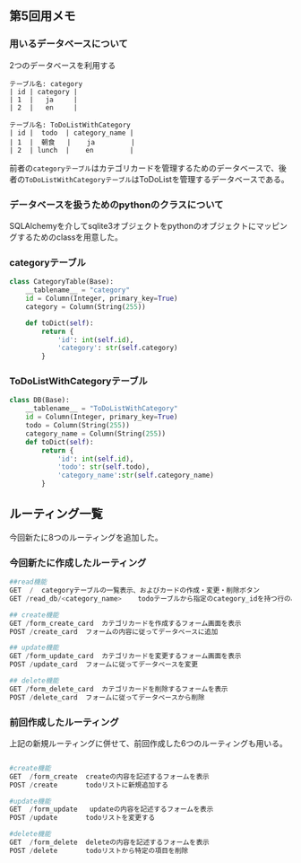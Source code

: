 


## 第5回用メモ
### 用いるデータベースについて
2つのデータベースを利用する
```
テーブル名: category
| id | category |
| 1  |   ja     |
| 2  |   en     |
```
```
テーブル名: ToDoListWithCategory
| id |  todo  | category_name |
| 1  |  朝食   |    ja         |
| 2  | lunch  |    en         |
```
前者の```categoryテーブル```はカテゴリカードを管理するためのデータベースで、後者の```ToDoListWithCategoryテーブル```はToDoListを管理するデータベースである。
### データベースを扱うためのpythonのクラスについて
SQLAlchemyを介してsqlite3オブジェクトをpythonのオブジェクトにマッピングするためのclassを用意した。
### categoryテーブル
```python
class CategoryTable(Base):
    __tablename__ = "category"
    id = Column(Integer, primary_key=True)
    category = Column(String(255))

    def toDict(self):
        return {
            'id': int(self.id),
            'category': str(self.category)
        }
```
### ToDoListWithCategoryテーブル
```python
class DB(Base):
    __tablename__ = "ToDoListWithCategory"
    id = Column(Integer, primary_key=True)
    todo = Column(String(255))
    category_name = Column(String(255))
    def toDict(self):
        return {
            'id': int(self.id),
            'todo': str(self.todo),
            'category_name':str(self.category_name)
        }
```


## ルーティング一覧
今回新たに8つのルーティングを追加した。

### 今回新たに作成したルーティング
```python
##read機能
GET  /  categoryテーブルの一覧表示、およびカードの作成・変更・削除ボタン
GET /read_db/<category_name>    todoテーブルから指定のcategory_idを持つ行のみを抽出して表示

## create機能
GET /form_create_card  カテゴリカードを作成するフォーム画面を表示
POST /create_card  フォームの内容に従ってデータベースに追加

## update機能
GET /form_update_card  カテゴリカードを変更するフォーム画面を表示
POST /update_card  フォームに従ってデータベースを変更

## delete機能
GET /form_delete_card  カテゴリカードを削除するフォームを表示
POST /delete_card  フォームに従ってデータベースから削除

```

### 前回作成したルーティング
上記の新規ルーティングに併せて、前回作成した6つのルーティングも用いる。
```python

#create機能
GET  /form_create  createの内容を記述するフォームを表示
POST /create       todoリストに新規追加する

#update機能
GET  /form_update   updateの内容を記述するフォームを表示
POST /update       todoリストを変更する

#delete機能
GET  /form_delete  deleteの内容を記述するフォームを表示
POST /delete       todoリストから特定の項目を削除

```